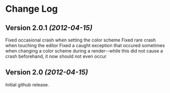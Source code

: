 Change Log
===============================================================================

Version 2.0.1 *(2012-04-15)*
----------------------------
Fixed occasional crash when setting the color scheme
Fixed rare crash when touching the editor
Fixed a caught exception that occured sometimes when changing a color scheme during a render--while this did not cause a crash beforehand, it now should not even occur


Version 2.0 *(2012-04-15)*
----------------------------
Initial github release.
